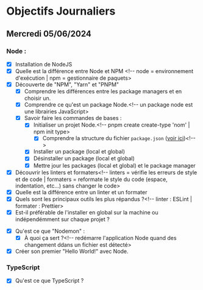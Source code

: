 # Objectifs Journaliers

## Mercredi 05/06/2024

### Node :

- [X] Installation de NodeJS
- [X] Quelle est la différence entre Node et NPM <!-- node = environnement d'exécution | npm = gestionnaire de paquets>
- [X] Découverte de "NPM", "Yarn" et "PNPM"
  - [X] Comprendre les différences entre les package managers et en choisir un.
  - [X] Comprendre ce qu'est un package Node.<!-- un package node est une librairies JavaScript>
  - [X] Savoir faire les commandes de bases :
    - [X] Initialiser un projet Node.<!-- pnpm create create-type 'nom' | npm init type>
      - [X] Comprendre la structure du fichier `package.json` ([voir ici](https://docs.npmjs.com/cli/v10/configuring-npm/package-json))<!-- >
    - [X] Installer un package (local et global)
    - [X] Désinstaller un package (local et global)
    - [X] Mettre jour les packages (local et global) et le package manager
- [X] Découvrir les linters et formaters<!-- linters = vérifie les erreurs de style et de code | formaters = reformate le style du code (espace, indentation, etc...) sans changer le code>
- [X] Quelle est la différence entre un linter et un formater
- [X] Quels sont les principaux outils les plus répandus ?<!-- linter : ESLint | formater : Prettier>
- [X] Est-il préférable de l'installer en global sur la machine ou indépendémment sur chaque projet ?
<!--Il faut mieux l'installer en local pour que chaque personne de l'équipe soit sur les même règles-->
- [X] Qu'est ce que "Nodemon" :
  - [X] À quoi ça sert ?<!-- redémarre l'application Node quand des changement ddans un fichier est détecté>
- [X] Créer son premier "Hello World!" avec Node.

### TypeScript

- [X] Qu'est ce que TypeScript ?